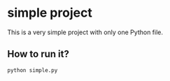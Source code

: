 # simple project

This is a very simple project with only one Python file.

## How to run it?

```
python simple.py
```

